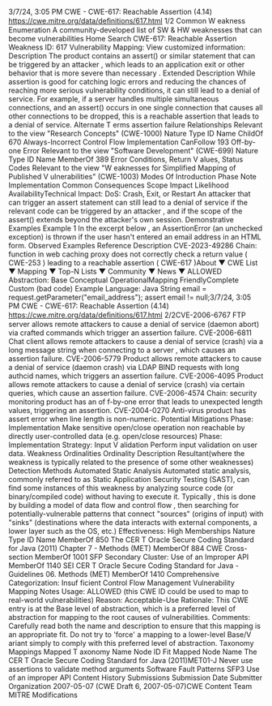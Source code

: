 3/7/24, 3:05 PM CWE - CWE-617: Reachable Assertion (4.14)
https://cwe.mitre.org/data/deﬁnitions/617.html 1/2
Common W eakness Enumeration
A community-developed list of SW & HW weaknesses that can become
vulnerabilities
Home Search
CWE-617: Reachable Assertion
Weakness ID: 617
Vulnerability Mapping: 
View customized information:
 Description
The product contains an assert() or similar statement that can be triggered by an attacker , which leads to an application exit or other
behavior that is more severe than necessary .
 Extended Description
While assertion is good for catching logic errors and reducing the chances of reaching more serious vulnerability conditions, it can still
lead to a denial of service.
For example, if a server handles multiple simultaneous connections, and an assert() occurs in one single connection that causes all
other connections to be dropped, this is a reachable assertion that leads to a denial of service.
 Alternate T erms
assertion failure
 Relationships
 Relevant to the view "Research Concepts" (CWE-1000)
Nature Type ID Name
ChildOf 670 Always-Incorrect Control Flow Implementation
CanFollow 193 Off-by-one Error
 Relevant to the view "Software Development" (CWE-699)
Nature Type ID Name
MemberOf 389 Error Conditions, Return V alues, Status Codes
 Relevant to the view "W eaknesses for Simplified Mapping of Published V ulnerabilities" (CWE-1003)
 Modes Of Introduction
Phase Note
Implementation
 Common Consequences
Scope Impact Likelihood
AvailabilityTechnical Impact: DoS: Crash, Exit, or Restart
An attacker that can trigger an assert statement can still lead to a denial of service if the relevant code
can be triggered by an attacker , and if the scope of the assert() extends beyond the attacker's own
session.
 Demonstrative Examples
Example 1
In the excerpt below , an AssertionError (an unchecked exception) is thrown if the user hasn't entered an email address in an HTML
form.
 Observed Examples
Reference Description
CVE-2023-49286 Chain: function in web caching proxy does not correctly check a return value ( CWE-253 ) leading to a
reachable assertion ( CWE-617 )About ▼ CWE List ▼ Mapping ▼ Top-N Lists ▼ Community ▼ News ▼
ALLOWED
Abstraction: Base
Conceptual OperationalMapping
FriendlyComplete Custom
(bad code) Example Language: Java 
String email = request.getParameter("email\_address");
assert email != null;3/7/24, 3:05 PM CWE - CWE-617: Reachable Assertion (4.14)
https://cwe.mitre.org/data/deﬁnitions/617.html 2/2CVE-2006-6767 FTP server allows remote attackers to cause a denial of service (daemon abort) via crafted commands
which trigger an assertion failure.
CVE-2006-6811 Chat client allows remote attackers to cause a denial of service (crash) via a long message string when
connecting to a server , which causes an assertion failure.
CVE-2006-5779 Product allows remote attackers to cause a denial of service (daemon crash) via LDAP BIND requests
with long authcid names, which triggers an assertion failure.
CVE-2006-4095 Product allows remote attackers to cause a denial of service (crash) via certain queries, which cause
an assertion failure.
CVE-2006-4574 Chain: security monitoring product has an of f-by-one error that leads to unexpected length values,
triggering an assertion.
CVE-2004-0270 Anti-virus product has assert error when line length is non-numeric.
 Potential Mitigations
Phase: Implementation
Make sensitive open/close operation non reachable by directly user-controlled data (e.g. open/close resources)
Phase: Implementation
Strategy: Input V alidation
Perform input validation on user data.
 Weakness Ordinalities
Ordinality Description
Resultant(where the weakness is typically related to the presence of some other weaknesses)
 Detection Methods
Automated Static Analysis
Automated static analysis, commonly referred to as Static Application Security Testing (SAST), can find some instances of this
weakness by analyzing source code (or binary/compiled code) without having to execute it. Typically , this is done by building a
model of data flow and control flow , then searching for potentially-vulnerable patterns that connect "sources" (origins of input)
with "sinks" (destinations where the data interacts with external components, a lower layer such as the OS, etc.)
Effectiveness: High
 Memberships
Nature Type ID Name
MemberOf 850 The CER T Oracle Secure Coding Standard for Java (2011) Chapter 7 - Methods (MET)
MemberOf 884 CWE Cross-section
MemberOf 1001 SFP Secondary Cluster: Use of an Improper API
MemberOf 1140 SEI CER T Oracle Secure Coding Standard for Java - Guidelines 06. Methods (MET)
MemberOf 1410 Comprehensive Categorization: Insuf ficient Control Flow Management
 Vulnerability Mapping Notes
Usage: ALLOWED (this CWE ID could be used to map to real-world vulnerabilities)
Reason: Acceptable-Use
Rationale:
This CWE entry is at the Base level of abstraction, which is a preferred level of abstraction for mapping to the root causes of
vulnerabilities.
Comments:
Carefully read both the name and description to ensure that this mapping is an appropriate fit. Do not try to 'force' a mapping to a
lower-level Base/V ariant simply to comply with this preferred level of abstraction.
 Taxonomy Mappings
Mapped T axonomy Name Node ID Fit Mapped Node Name
The CER T Oracle Secure
Coding Standard for Java
(2011)MET01-J Never use assertions to validate method arguments
Software Fault Patterns SFP3 Use of an improper API
 Content History
 Submissions
Submission Date Submitter Organization
2007-05-07
(CWE Draft 6, 2007-05-07)CWE Content Team MITRE
 Modifications
